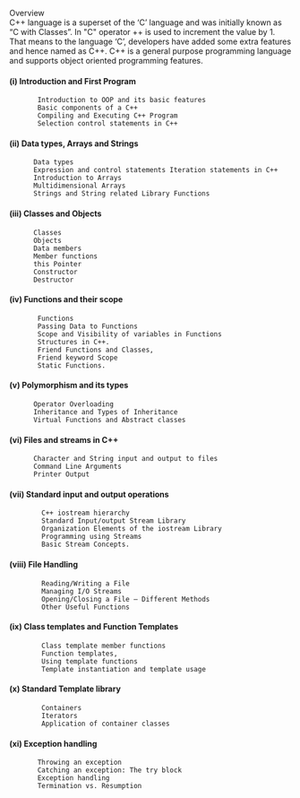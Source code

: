 Overview	 	 	
C++ language is a superset of the ‘C’ language and was initially known as “C with Classes”. In "C" operator ++ is used to increment the value by 1. That means to the language ‘C’, developers have added some extra features and hence named as C++. C++ is a general purpose programming language and supports object oriented programming features.

 	
#### (i) Introduction and First Program  
           Introduction to OOP and its basic features
           Basic components of a C++
           Compiling and Executing C++ Program
 	       Selection control statements in C++

#### (ii) Data types, Arrays and Strings  
          Data types
          Expression and control statements Iteration statements in C++
          Introduction to Arrays
          Multidimensional Arrays
          Strings and String related Library Functions

#### (iii) Classes and Objects   
          Classes 
          Objects 
          Data members
          Member functions
          this Pointer
          Constructor
          Destructor

#### (iv) Functions and their scope    
           Functions
           Passing Data to Functions
           Scope and Visibility of variables in Functions
           Structures in C++.
           Friend Functions and Classes, 
           Friend keyword Scope
           Static Functions.

#### (v) Polymorphism and its types
          Operator Overloading
          Inheritance and Types of Inheritance
          Virtual Functions and Abstract classes
           	
#### (vi) Files and streams in C++
          Character and String input and output to files
          Command Line Arguments
          Printer Output
           	
#### (vii)  Standard input and output operations
            C++ iostream hierarchy
            Standard Input/output Stream Library
            Organization Elements of the iostream Library
            Programming using Streams
            Basic Stream Concepts.
 
#### (viii) File Handling 
            Reading/Writing a File
            Managing I/O Streams
            Opening/Closing a File – Different Methods
            Other Useful Functions

           	
#### (ix)  Class templates and Function Templates
            Class template member functions
            Function templates, 
            Using template functions 
            Template instantiation and template usage

#### (x)  Standard Template library
            Containers
            Iterators 
            Application of container classes
            
            
#### (xi)  Exception handling
           Throwing an exception
           Catching an exception: The try block
           Exception handling
           Termination vs. Resumption
           

